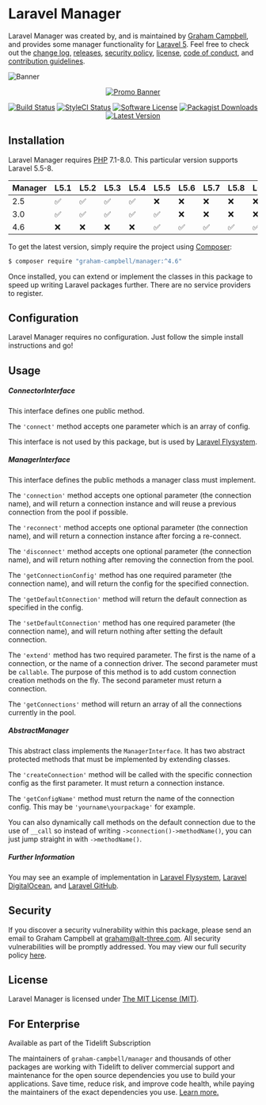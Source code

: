 Laravel Manager
===============

Laravel Manager was created by, and is maintained by [Graham Campbell](https://github.com/GrahamCampbell), and provides some manager functionality for [Laravel 5](http://laravel.com). Feel free to check out the [change log](CHANGELOG.md), [releases](https://github.com/GrahamCampbell/Laravel-Manager/releases), [security policy](https://github.com/GrahamCampbell/Laravel-Manager/security/policy), [license](LICENSE), [code of conduct](.github/CODE_OF_CONDUCT.md), and [contribution guidelines](.github/CONTRIBUTING.md).

![Banner](https://user-images.githubusercontent.com/2829600/71477504-680d0f80-27e2-11ea-9acd-befa0b3e3a8f.png)

<p align="center">
<a href="https://xscode.com/grahamcampbell/Laravel-Manager"><img src="https://xscode.com/assets/promo-banner.svg" alt="Promo Banner"></img></a>
</p>

<p align="center">
<a href="https://github.com/GrahamCampbell/Laravel-Manager/actions?query=workflow%3ATests"><img src="https://img.shields.io/github/workflow/status/GrahamCampbell/Laravel-Manager/Tests?label=Tests&style=flat-square" alt="Build Status"></img></a>
<a href="https://github.styleci.io/repos/19836262"><img src="https://github.styleci.io/repos/19836262/shield" alt="StyleCI Status"></img></a>
<a href="LICENSE"><img src="https://img.shields.io/badge/license-MIT-brightgreen?style=flat-square" alt="Software License"></img></a>
<a href="https://packagist.org/packages/graham-campbell/manager"><img src="https://img.shields.io/packagist/dt/graham-campbell/manager?style=flat-square" alt="Packagist Downloads"></img></a>
<a href="https://github.com/GrahamCampbell/Laravel-Manager/releases"><img src="https://img.shields.io/github/release/GrahamCampbell/Laravel-Manager?style=flat-square" alt="Latest Version"></img></a>
</p>


## Installation

Laravel Manager requires [PHP](https://php.net) 7.1-8.0. This particular version supports Laravel 5.5-8.

| Manager | L5.1               | L5.2               | L5.3               | L5.4               | L5.5               | L5.6               | L5.7               | L5.8               | L6                 | L7                 | L8                 |
|---------|--------------------|--------------------|--------------------|--------------------|--------------------|--------------------|--------------------|--------------------|--------------------|--------------------|--------------------|
| 2.5     | :white_check_mark: | :white_check_mark: | :white_check_mark: | :white_check_mark: | :x:                | :x:                | :x:                | :x:                | :x:                | :x:                | :x:                |
| 3.0     | :white_check_mark: | :white_check_mark: | :white_check_mark: | :white_check_mark: | :white_check_mark: | :x:                | :x:                | :x:                | :x:                | :x:                | :x:                |
| 4.6     | :x:                | :x:                | :x:                | :x:                | :white_check_mark: | :white_check_mark: | :white_check_mark: | :white_check_mark: | :white_check_mark: | :white_check_mark: | :white_check_mark: |

To get the latest version, simply require the project using [Composer](https://getcomposer.org):

```bash
$ composer require "graham-campbell/manager:^4.6"
```

Once installed, you can extend or implement the classes in this package to speed up writing Laravel packages further. There are no service providers to register.


## Configuration

Laravel Manager requires no configuration. Just follow the simple install instructions and go!


## Usage

##### ConnectorInterface

This interface defines one public method.

The `'connect'` method accepts one parameter which is an array of config.

This interface is not used by this package, but is used by [Laravel Flysystem](https://github.com/GrahamCampbell/Laravel-Flysystem).

##### ManagerInterface

This interface defines the public methods a manager class must implement.

The `'connection'` method accepts one optional parameter (the connection name), and will return a connection instance and will reuse a previous connection from the pool if possible.

The `'reconnect'` method accepts one optional parameter (the connection name), and will return a connection instance after forcing a re-connect.

The `'disconnect'` method accepts one optional parameter (the connection name), and will return nothing after removing the connection from the pool.

The `'getConnectionConfig'` method has one required parameter (the connection name), and will return the config for the specified connection.

The `'getDefaultConnection'` method will return the default connection as specified in the config.

The `'setDefaultConnection'` method has one required parameter (the connection name), and will return nothing after setting the default connection.

The `'extend'` method has two required parameter. The first is the name of a connection, or the name of a connection driver. The second parameter must be `callable`. The purpose of this method is to add custom connection creation methods on the fly. The second parameter must return a connection.

The `'getConnections'` method will return an array of all the connections currently in the pool.

##### AbstractManager

This abstract class implements the `ManagerInterface`. It has two abstract protected methods that must be implemented by extending classes.

The `'createConnection'` method will be called with the specific connection config as the first parameter. It must return a connection instance.

The `'getConfigName'` method must return the name of the connection config. This may be `'yourname\yourpackage'` for example.

You can also dynamically call methods on the default connection due to the use of `__call` so instead of writing `->connection()->methodName()`, you can just jump straight in with `->methodName()`.

##### Further Information

You may see an example of implementation in [Laravel Flysystem](https://github.com/GrahamCampbell/Laravel-Flysystem), [Laravel DigitalOcean](https://github.com/GrahamCampbell/Laravel-DigitalOcean), and [Laravel GitHub](https://github.com/GrahamCampbell/Laravel-GitHub).


## Security

If you discover a security vulnerability within this package, please send an email to Graham Campbell at graham@alt-three.com. All security vulnerabilities will be promptly addressed. You may view our full security policy [here](https://github.com/GrahamCampbell/Laravel-Manager/security/policy).


## License

Laravel Manager is licensed under [The MIT License (MIT)](LICENSE).


## For Enterprise

Available as part of the Tidelift Subscription

The maintainers of `graham-campbell/manager` and thousands of other packages are working with Tidelift to deliver commercial support and maintenance for the open source dependencies you use to build your applications. Save time, reduce risk, and improve code health, while paying the maintainers of the exact dependencies you use. [Learn more.](https://tidelift.com/subscription/pkg/packagist-graham-campbell-manager?utm_source=packagist-graham-campbell-manager&utm_medium=referral&utm_campaign=enterprise&utm_term=repo)
